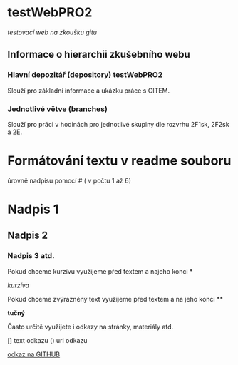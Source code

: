 # testWebPRO2
*testovací web na zkoušku gitu*

## Informace o hierarchii zkušebního webu

### Hlavní depozitář (depository) testWebPRO2
Slouží pro základní informace a ukázku práce s GITEM. 

### Jednotlivé větve (branches)
Slouží pro práci v hodinách pro jednotlivé skupiny dle rozvrhu 2F1sk, 2F2sk a 2E.


# Formátování textu v readme souboru
úrovně nadpisu pomocí # ( v počtu 1 až 6)
# Nadpis 1
## Nadpis 2
### Nadpis 3 atd.

Pokud chceme kurzívu využijeme před textem a najeho konci *

*kurzíva*

Pokud chceme zvýrazněný text využijeme před textem a na jeho konci **

**tučný**

Často určitě využijete i odkazy na stránky, materiály atd.

[] text odkazu () url odkazu

[odkaz na GITHUB](http://github.com)
